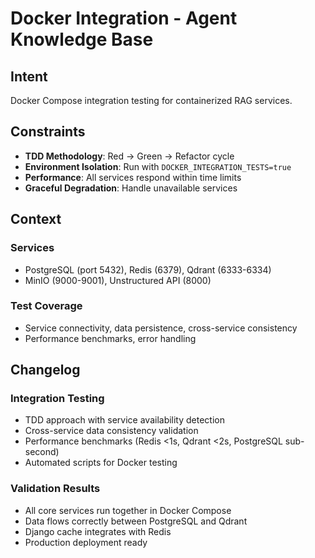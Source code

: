 # Docker Integration - Agent Knowledge Base

## Intent

Docker Compose integration testing for containerized RAG services.

## Constraints

- **TDD Methodology**: Red → Green → Refactor cycle
- **Environment Isolation**: Run with `DOCKER_INTEGRATION_TESTS=true`
- **Performance**: All services respond within time limits
- **Graceful Degradation**: Handle unavailable services

## Context

### Services
- PostgreSQL (port 5432), Redis (6379), Qdrant (6333-6334)
- MinIO (9000-9001), Unstructured API (8000)

### Test Coverage
- Service connectivity, data persistence, cross-service consistency
- Performance benchmarks, error handling

## Changelog

### Integration Testing
- TDD approach with service availability detection
- Cross-service data consistency validation
- Performance benchmarks (Redis <1s, Qdrant <2s, PostgreSQL sub-second)
- Automated scripts for Docker testing

### Validation Results
- All core services run together in Docker Compose
- Data flows correctly between PostgreSQL and Qdrant
- Django cache integrates with Redis
- Production deployment ready
